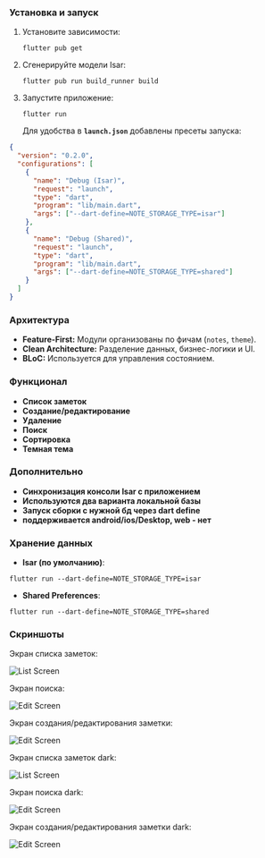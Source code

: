 ### **Установка и запуск**

1. Установите зависимости:

   ```flutter pub get```

2. Сгенерируйте модели Isar:

   ```flutter pub run build_runner build```

3. Запустите приложение:

   ```flutter run```

   Для удобства в **`launch.json`** добавлены пресеты запуска:

```json
{
  "version": "0.2.0",
  "configurations": [
    {
      "name": "Debug (Isar)",
      "request": "launch",
      "type": "dart",
      "program": "lib/main.dart",
      "args": ["--dart-define=NOTE_STORAGE_TYPE=isar"]
    },
    {
      "name": "Debug (Shared)",
      "request": "launch",
      "type": "dart",
      "program": "lib/main.dart",
      "args": ["--dart-define=NOTE_STORAGE_TYPE=shared"]
    }
  ]
}
```


### **Архитектура**

* **Feature-First:** Модули организованы по фичам (`notes`, `theme`).
* **Clean Architecture:** Разделение данных, бизнес-логики и UI.
* **BLoC:** Используется для управления состоянием.




### **Функционал**

* **Список заметок**
* **Создание/редактирование**
* **Удаление**
* **Поиск**
* **Сортировка**
* **Темная тема**


### **Дополнительно**

* **Синхронизация консоли Isar с приложением**
* **Используются два варианта локальной базы**
* **Запуск сборки с нужной бд через dart define**
* **поддерживается android/ios/Desktop, web - нет**



### **Хранение данных**

* **Isar (по умолчанию)**:

```flutter run --dart-define=NOTE_STORAGE_TYPE=isar```

* **Shared Preferences**:

```flutter run --dart-define=NOTE_STORAGE_TYPE=shared ```





### Скриншоты

Экран списка заметок:

![List Screen](assets/light_1.png)

Экран поиска:

![Edit Screen](assets/light_2.png)

Экран создания/редактирования заметки:

![Edit Screen](assets/light_3.png)

Экран списка заметок dark:

![List Screen](assets/dark_1.png)

Экран поиска dark:

![Edit Screen](assets/dark_2.png)

Экран создания/редактирования заметки dark:

![Edit Screen](assets/dark_3.png)